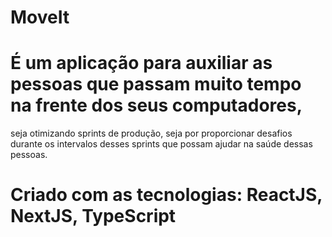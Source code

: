 # MoveIt

# É um aplicação para auxiliar as pessoas que passam muito tempo na frente dos seus computadores, 
seja otimizando sprints de produção, seja por proporcionar desafios durante os intervalos desses 
sprints que possam ajudar na saúde dessas pessoas.

# Criado com as tecnologias: ReactJS, NextJS, TypeScript

